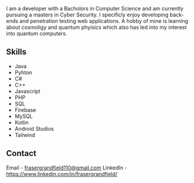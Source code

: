I am a developer with a Bacholors in Computer Science and am currently pursuing a masters in Cyber Security. I specificly enjoy developing back-ends and penetration testing web applications. A hobby of mine is learning about cosmoligy and quantum phyisics which also has led into my interest into quantum computers.
## Skills
* Java
* Pyhton
* C#
* C++
* Javascript
* PHP
* SQL
* Firebase
* MySQL
* Kotlin
* Android Studios
* Tailwind
## Contact
Email - frasergrandfield110@gmail.com
LinkedIn - https://www.linkedin.com/in/frasergrandfield/

